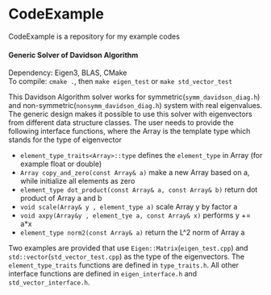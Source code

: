 # CodeExample
CodeExample is a repository for my example codes

#### Generic Solver of Davidson Algorithm 
Dependency: Eigen3, BLAS, CMake  
To compile: `cmake .`, then `make eigen_test` or `make std_vector_test`


This Davidson Algorithm solver works for symmetric(`symm_davidson_diag.h`) and non-symmetric(`nonsymm_davidson_diag.h`) system with real eigenvalues. The generic design makes it possible to use this solver with eigenvectors from different data structure classes. The user needs to provide the following interface functions, where the Array is the template type which stands for the type of eigenvector  
 - `element_type_traits<Array>::type` defines the `element_type` in Array (for example float or double)
 - `Array copy_and_zero(const Array& a)`  make a new Array based on a, while initialize all elements as zero
 - `element_type dot_product(const Array& a, const Array& b)` return dot product of Array a and b
 - `void scale(Array& y , element_type a)` scale Array y by factor a
 - `void axpy(Array&y , element_tye a, const Array& x)` performs y += a*x
 - `element_type norm2(const Array& a)` return the L^2 norm of Array a


Two examples are provided that use `Eigen::Matrix`(`eigen_test.cpp`) and `std::vector`(`std_vector_test.cpp`) as the type of the eigenvectors. The `element_type_traits` functions are defined in `type_traits.h`. All other interface functions are defined in `eigen_interface.h` and `std_vector_interface.h`.


